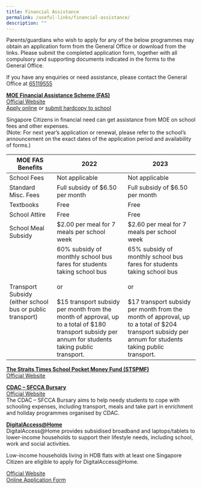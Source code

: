 ```yaml
---
title: Financial Assistance
permalink: /useful-links/financial-assistance/
description: ""
---
```

Parents/guardians who wish to apply for any of the below programmes may obtain an application form from the General Office or download from the links. Please submit the completed application form, together with all compulsory and supporting documents indicated in the forms to the General Office.  
  
If you have any enquiries or need assistance, please contact the General Office at [65119555](https://wa.me/6565119555)
  
<u><strong> MOE Financial Assistance Scheme (FAS) </strong></u><br>
[Official Website](https://www.moe.gov.sg/financial-matters/financial-assistance) <br>
[Apply online](https://go.gov.sg/moe-efas) or [submit hardcopy to school](/files/FAS/MOE%20FAS%20Application%20Form%202023.pdf)

Singapore Citizens in financial need can get assistance from MOE on school fees and other expenses. <br>
(Note: For next year’s application or renewal, please refer to the school’s announcement on the exact dates of the application period and availability of forms.)  


| MOE FAS Benefits | 2022 | 2023 |
| -------- | -------- | -------- |
| School Fees| Not applicable | Not applicable |
| Standard Misc. Fees | Full subsidy of $6.50 per month     | Full subsidy of $6.50 per month     |
| Textbooks     | Free     | Free     |
| School Attire     | Free     | Free     |
| School Meal Subsidy     | $2.00 per meal for 7 meals per school week     | $2.60 per meal for 7 meals per school week     |
| Transport Subsidy (either school bus or public transport)     | 60% subsidy of monthly school bus fares for students taking school bus <br><br>or<br><br> $15 transport subsidy per month from the month of approval, up to a total of $180 transport subsidy per annum for students taking public transport. | 65% subsidy of monthly school bus fares for students taking school bus<br><br>or<br><br>$17 transport subsidy per month from the month of approval, up to a total of $204 transport subsidy per annum for students taking public transport.|

<u><strong> The Straits Times School Pocket Money Fund (STSPMF) </strong></u><br> 
[Official Website](https://www.spmf.org.sg/)  
  
<u><strong> CDAC – SFCCA Bursary </strong></u><br>
[Official Website](https://www.cdac.org.sg/developing-students/assistance-support/cdac-sfcca-bursary/) <br>
The CDAC – SFCCA Bursary aims to help needy students to cope with schooling expenses, including transport, meals and take part in enrichment and holiday programmes organised by CDAC.

<u><strong> DigitalAccess@Home </strong></u><br> 
DigitalAccess@Home provides subsidised broadband and laptops/tablets to lower-income households to support their lifestyle needs, including school, work and social activities.

Low-income households living in HDB flats with at least one Singapore Citizen are eligible to apply for DigitalAccess@Home.

[Official Website](https://www.imda.gov.sg/how-we-can-help/digital-access-at-home) <br>
[Online Application Form](https://eservice.imda.gov.sg/das/singpasslogin?strParam=login&notprotected=true)
